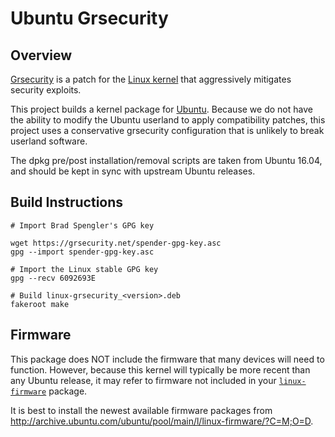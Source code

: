 Ubuntu Grsecurity
=================

Overview
--------

[Grsecurity](https://grsecurity.net/) is a patch for the
[Linux kernel](https://www.kernel.org/) that aggressively mitigates security
exploits.

This project builds a kernel package for [Ubuntu](http://www.ubuntu.com/).
Because we do not have the ability to modify the Ubuntu userland to apply
compatibility patches, this project uses a conservative grsecurity
configuration that is unlikely to break userland software.

The dpkg pre/post installation/removal scripts are taken from Ubuntu 16.04,
and should be kept in sync with upstream Ubuntu releases.

Build Instructions
------------------

```
# Import Brad Spengler's GPG key

wget https://grsecurity.net/spender-gpg-key.asc
gpg --import spender-gpg-key.asc

# Import the Linux stable GPG key
gpg --recv 6092693E

# Build linux-grsecurity_<version>.deb
fakeroot make
```

Firmware
--------

This package does NOT include the firmware that many devices will need to
function. However, because this kernel will typically be more recent than
any Ubuntu release, it may refer to firmware not included in your
[``linux-firmware``](http://packages.ubuntu.com/source/wily/linux-firmware)
package.

It is best to install the newest available firmware packages from
<http://archive.ubuntu.com/ubuntu/pool/main/l/linux-firmware/?C=M;O=D>.
